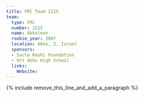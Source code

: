 ```yaml
---
title: FRC Team 2215
team:
  type: FRC
  number: 2215
  name: Akkoleon
  rookie_year: 2007
  location: Akko, Z, Israel
  sponsors:
  - Sacta Rashi Foundation
  - Ort Akko High School
  links:
    Website:
---
```


{% include remove_this_line_and_add_a_paragraph %}